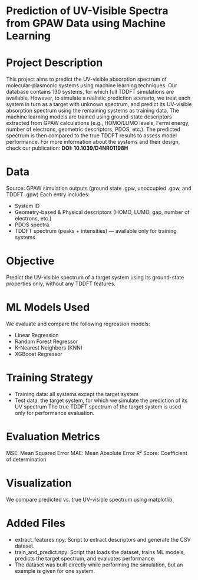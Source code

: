 # Prediction of UV-Visible Spectra from GPAW Data using Machine Learning
# Project Description

This project aims to predict the UV-visible absorption spectrum of molecular-plasmonic systems using machine learning techniques.
Our database contains 130 systems, for which full TDDFT simulations are available. However, to simulate a realistic prediction scenario, we treat each system in turn as a target with unknown spectrum, and predict its UV-visible absorption spectrum using the remaining systems as training data.
The machine learning models are trained using ground-state descriptors extracted from GPAW calculations (e.g., HOMO/LUMO levels, Fermi energy, number of electrons, geometric descriptors, PDOS, etc.).
The predicted spectrum is then compared to the true TDDFT results to assess model performance.
For more information about the systems and their design, check our publication:
**DOI: 10.1039/D4NR01198H**

# Data
Source: GPAW simulation outputs (ground state .gpw, unoccupied .gpw, and TDDFT .gpw)
Each entry includes:

- System ID
- Geometry-based & Physical descriptors (HOMO, LUMO, gap, number of electrons, etc.)
- PDOS spectra.
- TDDFT spectrum (peaks + intensities) — available only for training systems

# Objective
Predict the UV-visible spectrum of a target system using its ground-state properties only, without any TDDFT features.

# ML Models Used
We evaluate and compare the following regression models:

- Linear Regression
- Random Forest Regressor
- K-Nearest Neighbors (KNN)
- XGBoost Regressor

# Training Strategy
- Training data: all systems except the target system
- Test data: the target system, for which we simulate the prediction of its UV spectrum
The true TDDFT spectrum of the target system is used only for performance evaluation.

# Evaluation Metrics

MSE: Mean Squared Error
MAE: Mean Absolute Error
R² Score: Coefficient of determination

# Visualization
We compare predicted vs. true UV-visible spectrum using matplotlib.

# Added Files
- extract_features.npy: Script to extract descriptors and generate the CSV dataset.
- train_and_predict.npy: Script that loads the dataset, trains ML models, predicts the target spectrum, and evaluates performance.
- The dataset was built directly while performing the simulation, but an exemple is given for one system.
